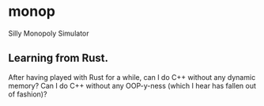 # monop
Silly Monopoly Simulator

## Learning from Rust.

After having played with Rust for a while, can I do C++ without any dynamic memory?
Can I do C++ without any OOP-y-ness (which I hear has fallen out of fashion)?
